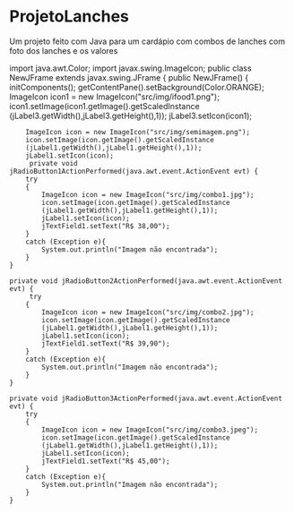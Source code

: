 # ProjetoLanches
Um projeto feito com Java para um cardápio com combos de lanches com foto dos lanches e os valores 



import java.awt.Color;
import javax.swing.ImageIcon;
public class NewJFrame extends javax.swing.JFrame {
    public NewJFrame() {
        initComponents();
        getContentPane().setBackground(Color.ORANGE);        
        ImageIcon icon1 = new ImageIcon("src/img/ifood1.png");
        icon1.setImage(icon1.getImage().getScaledInstance
        (jLabel3.getWidth(),jLabel3.getHeight(),1));
        jLabel3.setIcon(icon1);
        
        ImageIcon icon = new ImageIcon("src/img/semimagem.png");
        icon.setImage(icon.getImage().getScaledInstance
        (jLabel1.getWidth(),jLabel1.getHeight(),1));
        jLabel1.setIcon(icon);
         private void jRadioButton1ActionPerformed(java.awt.event.ActionEvent evt) {                                              
        try
        {
            ImageIcon icon = new ImageIcon("src/img/combo1.jpg");
            icon.setImage(icon.getImage().getScaledInstance
            (jLabel1.getWidth(),jLabel1.getHeight(),1));
            jLabel1.setIcon(icon);
            jTextField1.setText("R$ 38,00");
        }
        catch (Exception e){
            System.out.println("Imagem não encontrada");
        }
    }                                             

    private void jRadioButton2ActionPerformed(java.awt.event.ActionEvent evt) {                                              
         try
        {
            ImageIcon icon = new ImageIcon("src/img/combo2.jpg");
            icon.setImage(icon.getImage().getScaledInstance
            (jLabel1.getWidth(),jLabel1.getHeight(),1));
            jLabel1.setIcon(icon);
            jTextField1.setText("R$ 39,90");
        }
        catch (Exception e){
            System.out.println("Imagem não encontrada");
        }
    }                                             

    private void jRadioButton3ActionPerformed(java.awt.event.ActionEvent evt) {                                              
        try
        {
            ImageIcon icon = new ImageIcon("src/img/combo3.jpeg");
            icon.setImage(icon.getImage().getScaledInstance
            (jLabel1.getWidth(),jLabel1.getHeight(),1));
            jLabel1.setIcon(icon);
            jTextField1.setText("R$ 45,00");
        }
        catch (Exception e){
            System.out.println("Imagem não encontrada");
        }
    }        

